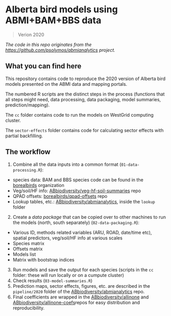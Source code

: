 # Alberta bird models using ABMI+BAM+BBS data

> Verion 2020

*The code in this repo originates from the <https://github.com/psolymos/abmianalytics> project.*

## What you can find here

This repository contains code to reproduce the 2020 version of Alberta bird models presented on the ABMI data and mapping portals.

The numbered R scripts are the distinct steps in the process (functions that all steps might need, data processing, data packaging, model summaries, prediction/mapping).

The `cc` folder contains code to run the models on WestGrid computing cluster.

The `sector-effects` folder contains code for calculating sector effects with partial backfilling.

## The workflow

1. Combine all the data inputs into a common format (`01-data-processing.R`):
  - species data: BAM and BBS species code can be found in the [borealbirds](https://github.com/borealbirds) organization
  - Veg/soil/HF info: [ABbiodiversity/veg-hf-soil-summaries](https://github.com/ABbiodiversity/veg-hf-soil-summaries) repo
  - QPAD offsets: [borealbirds/qpad-offsets](https://github.com/borealbirds/qpad-offsets) repo
  - Lookup tables, etc.: [ABbiodiversity/abmianalytics](https://github.com/ABbiodiversity/abmianalytics), inside the `lookup` folder
2. Create a _data package_ that can be copied over to other machines to run the models (north, south separately) (`02-data-packaging.R`):
  - Various ID, methods related variables (ARU, ROAD, date/time etc), spatial predictors, veg/soil/HF info at various scales
  - Species matrix
  - Offsets matrix
  - Models list
  - Matrix with bootstrap indices
3. Run models and save the output for each species (scripts in the `cc` folder: these will run locally or on a cumpute cluster)
4. Check results (`03-model-summaries.R`)
5. Prediction maps, sector effects, figures, etc. are described in the `pipeline/2020` folder of the [ABbiodiversity/abmianalytics](https://github.com/ABbiodiversity/abmianalytics/) repo.
6. Final coefficients are wrapped in the [ABbiodiversity/allinone](https://github.com/ABbiodiversity/allinone) and [ABbiodiversity/allinone-coefs](https://github.com/ABbiodiversity/allinone-coefs)repos for easy distribution and reproducibility.

